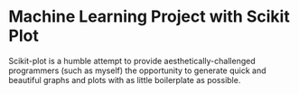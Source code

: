 # Machine Learning Project with Scikit Plot
 Scikit-plot is a humble attempt to provide aesthetically-challenged programmers (such as myself) the opportunity to generate quick and beautiful graphs and plots with as little boilerplate as possible.
